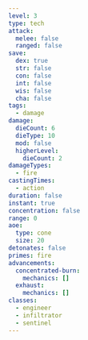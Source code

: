 ```yaml
---
level: 3
type: tech
attack:
  melee: false
  ranged: false
save:
  dex: true
  str: false
  con: false
  int: false
  wis: false
  cha: false
tags:
  - damage
damage:
  dieCount: 6
  dieType: 10
  mod: false
  higherLevel:
    dieCount: 2
damageTypes:
  - fire
castingTimes:
  - action
duration: false
instant: true
concentration: false
range: 0
aoe:
  type: cone
  size: 20
detonates: false
primes: fire
advancements:
  concentrated-burn:
    mechanics: []
  exhaust:
    mechanics: []
classes:
  - engineer
  - infiltrator
  - sentinel
---
```

